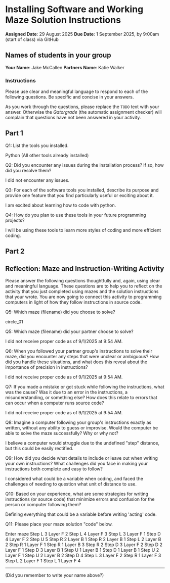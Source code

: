 # Installing Software and Working Maze Solution Instructions

**Assigned Date**: 29 August 2025
**Due Date**: 1 September 2025, by 9:00am (start of class) via GitHub

## Names of students in your group

**Your Name**: Jake McCallen
**Partners Name**: Katie Walker

### Instructions

Please use clear and meaningful language to respond to each of the following questions. Be specific and concise in your answers.

As you work through the questions, please replace the `TODO` text with your answer. Otherwise the *Gatorgrade* (the automatic assignment checker) will complain that questions have not been answered in your activity.

## Part 1

Q1: List the tools you installed.

Python (All other tools already installed)

Q2: Did you encounter any issues during the installation process? If so, how did you resolve them?

I did not encounter any issues.

Q3: For each of the software tools you installed, describe its purpose and provide one feature that you find particularly useful or exciting about it.

I am excited about learning how to code with python.

Q4: How do you plan to use these tools in your future programming projects?

I will be using these tools to learn more styles of coding and more efficient coding.

## Part 2

## Reflection: Maze and Instruction-Writing Activity

Please answer the following questions thoughtfully and, again, using clear and meaningful language. These questions are to help you to reflect on the activity that you just completed using mazes and the solution instructions that your wrote. You are now going to connect this activity to programming computers in light of how they follow instructions in source code.

Q5: Which maze (filename) did you choose to solve?

circle_01

Q5: Which maze (filename) did your partner choose to solve?

I did not receive proper code as of 9/1/2025 at 9:54 AM.

Q6: When you followed your partner group's instructions to solve their maze, did you encounter any steps that were unclear or ambiguous? How did you handle these situations, and what does this reveal about the importance of precision in instructions?

I did not receive proper code as of 9/1/2025 at 9:54 AM.

Q7: If you made a mistake or got stuck while following the instructions, what was the cause? Was it due to an error in the instructions, a misunderstanding, or something else? How does this relate to errors that can occur when a computer runs source code?

I did not receive proper code as of 9/1/2025 at 9:54 AM.

Q8: Imagine a computer following your group's instructions exactly as written, without any ability to guess or improvise. Would the computer be able to solve the maze successfully? Why or why not?

I believe a computer would struggle due to the undefined "step" distance, but this could be easily rectified.

Q9: How did you decide what details to include or leave out when writing your own instructions? What challenges did you face in making your instructions both complete and easy to follow?

I considered what could be a variable when coding, and faced the challenges of needing to question what unit of distance to use.

Q10: Based on your experience, what are some strategies for writing instructions (or source code) that minimize errors and confusion for the person or computer following them?

Defining everything that could be a variable before writing 'acting' code.

Q11: Please place your maze solution "code" below.

Enter maze
Step L 3
Layer F 2
Step L 4
Layer F 3
Step L 3
Layer F 1
Step D 4
Layer F 2
Step U 5
Step R 2
Layer B 1
Step R 2
Layer B 1
Step L 2
Layer B 2
Step R 1
Layer F 1
Step R 1
Layer B 3
Step R 2
Step D 3
Layer F 2
Step D 2
Layer F 1
Step D 3
Layer B 1
Step U 1
Layer B 1
Step D 1
Layer B 1
Step U 2
Layer F 1
Step U 2
Layer B 2
Step D 4
Step L 3
Layer F 2
Step R 1
Layer F 3
Step L 2
Layer F 1
Step L 1
Layer F 4

---
(Did you remember to write your name above?)
